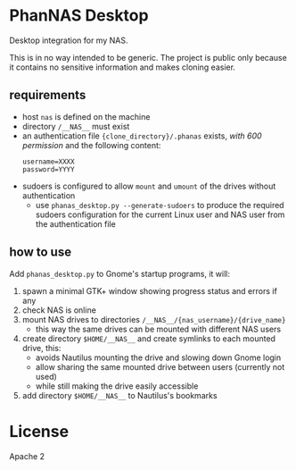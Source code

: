 # PhanNAS Desktop

Desktop integration for my NAS.

This is in no way intended to be generic.
The project is public only because it contains no sensitive information and makes cloning easier.

## requirements

* host `nas` is defined on the machine
* directory `/__NAS__` must exist
* an authentication file `{clone_directory}/.phanas` exists, *with 600 permission* and the following content:
    ```
    username=XXXX
    password=YYYY
    ```
* sudoers is configured to allow `mount` and `umount` of the drives without authentication
	* use `phanas_desktop.py --generate-sudoers` to produce the required sudoers configuration for the current Linux user and NAS user from the authentication file

## how to use

Add `phanas_desktop.py` to Gnome's startup programs, it will:

1. spawn a minimal GTK+ window showing progress status and errors if any
2. check NAS is online
3. mount NAS drives to directories `/__NAS__/{nas_username}/{drive_name}`
	* this way the same drives can be mounted with different NAS users
4. create directory `$HOME/__NAS__` and create symlinks to each mounted drive, this:
	* avoids Nautilus mounting the drive and slowing down Gnome login
	* allow sharing the same mounted drive between users (currently not used)
	* while still making the drive easily accessible
5. add directory `$HOME/__NAS__` to Nautilus's bookmarks


# License

Apache 2